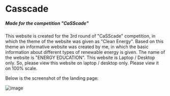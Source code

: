 # Casscade
##### Made for the competition "CaSScade" #####

This website is created for the 3rd round of "CaSScade" competition, in which the theme of the website was given as "Clean Energy".
Based on this theme an informative website was created by me, in which the basic information about different types of renewable energy is given.
The name of the website is "ENERGY EDUCATION".
This website is Laptop / Desktop only.
So, please view this website on laptop / desktop only. Please view it on 100% scale.

Below is the screenshot of the landing page:

![image](https://user-images.githubusercontent.com/68283511/143406306-bfc0eab2-3739-4fd0-b888-804a3f8d0a56.png)
